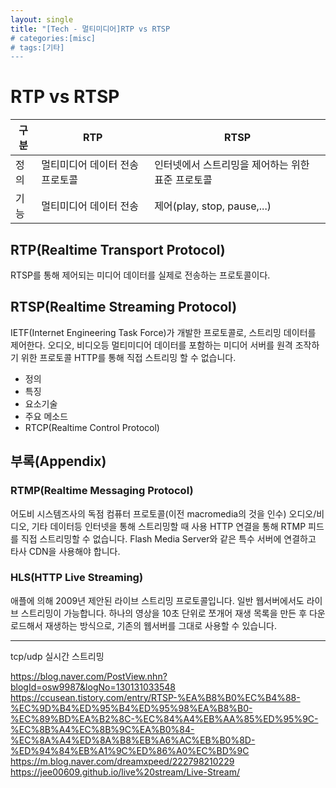 ```yaml
---
layout: single
title: "[Tech - 멀티미디어]RTP vs RTSP 
# categories:[misc]
# tags:[기타]
---
```


# RTP vs RTSP

| 구분 | RTP                             | RTSP                                              |
| ---- | ------------------------------- | ------------------------------------------------- |
| 정의 | 멀티미디어 데이터 전송 프로토콜 | 인터넷에서 스트리밍을 제어하는 위한 표준 프로토콜 |
| 기능 | 멀티미디어 데이터 전송          | 제어(play, stop, pause,...)                       |

## RTP(Realtime Transport Protocol)

RTSP를 통해 제어되는 미디어 데이터를 실제로 전송하는 프로토콜이다.

## RTSP(Realtime Streaming Protocol)

IETF(Internet Engineering Task Force)가 개발한 프로토콜로, 스트리밍 데이터를 제어한다.
오디오, 비디오등 멀티미디어 데이터를 포함하는 미디어 서버를 원격 조작하기 위한 프로토콜
HTTP를 통해 직접 스트리밍 할 수 없습니다.

- 정의
- 특징
- 요소기술
- 주요 메소드
- RTCP(Realtime Control Protocol)

## 부록(Appendix)

### RTMP(Realtime Messaging Protocol)

어도비 시스템즈사의 독점 컴퓨터 프로토콜(이전 macromedia의 것을 인수)
오디오/비디오, 기타 데이터등 인터넷을 통해 스트리밍할 때 사용
HTTP 연결을 통해 RTMP 피드를 직접 스트리밍할 수 없습니다.
Flash Media Server와 같은 특수 서버에 연결하고 타사 CDN을 사용해야 합니다.

### HLS(HTTP Live Streaming)

애플에 의해 2009년 제안된 라이브 스트리밍 프로토콜입니다.
일반 웹서버에서도 라이브 스트리밍이 가능합니다.
하나의 영상을 10초 단위로 쪼개어 재생 목록을 만든 후 다운로드해서 재생하는 방식으로, 기존의 웹서버를 그대로 사용할 수 있습니다.

---

tcp/udp
실시간 스트리밍

https://blog.naver.com/PostView.nhn?blogId=osw9987&logNo=130131033548
https://ccusean.tistory.com/entry/RTSP-%EA%B8%B0%EC%B4%88-%EC%9D%B4%ED%95%B4%ED%95%98%EA%B8%B0-%EC%89%BD%EA%B2%8C-%EC%84%A4%EB%AA%85%ED%95%9C-%EC%8B%A4%EC%8B%9C%EA%B0%84-%EC%8A%A4%ED%8A%B8%EB%A6%AC%EB%B0%8D-%ED%94%84%EB%A1%9C%ED%86%A0%EC%BD%9C
https://m.blog.naver.com/dreamxpeed/222798210229
https://jee00609.github.io/live%20stream/Live-Stream/
